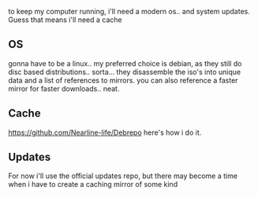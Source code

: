
to keep my computer running, i'll need a modern os.. and system updates.
Guess that means i'll need a cache
## OS
gonna have to be a linux.. my preferred choice is debian, as they still do disc based distributions.. sorta...
they disassemble the iso's into unique data and a list of references to mirrors.
you can also reference a faster mirror for faster downloads.. neat.
## Cache
https://github.com/Nearline-life/Debrepo
here's how i do it.

## Updates
For now i'll use the official updates repo, but there may become a time when i have to create a caching mirror of some kind

